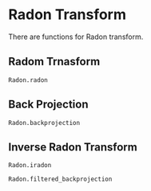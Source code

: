 # Radon Transform

There are functions for Radon transform.

## Radom Trnasform
```@docs
Radon.radon
```

## Back Projection
```@docs
Radon.backprojection
```

## Inverse Radon Transform
```@docs
Radon.iradon
```


```@docs
Radon.filtered_backprojection
```